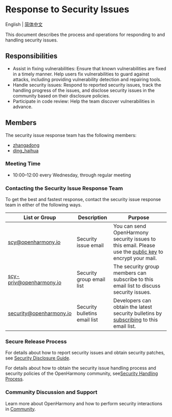 # Response to Security Issues
English | [简体中文](./README.md)

This document describes the process and operations for responding to and handling security issues.


## Responsibilities

+ Assist in fixing vulnerabilities: Ensure that known vulnerabilities are fixed in a timely manner. Help users fix vulnerabilities to guard against attacks, including providing vulnerability detection and repairing tools.
+ Handle security issues: Respond to reported security issues, track the handling progress of the issues, and disclose security issues in the community based on their disclosure policies.
+ Participate in code review: Help the team discover vulnerabilities in advance.


## Members

The security issue response team has the following members:

+ [zhangadong](https://gitee.com/zhangadong)
+ [ding_haihua](https://gitee.com/ding_haihua)



### Meeting Time

- 10:00–12:00 every Wednesday, through regular meeting



### Contacting the Security Issue Response Team

To get the best and fastest response, contact the security issue response team in either of the following ways.

| List or Group                             | Description    | Purpose                                                       |
| -------------------------------------- | ------- | ------------------------------------------------------------ |
| scy@openharmony.io                 | Security issue email | You can send OpenHarmony security issues to this email. Please use the [public key](/publicKey/Scy-OpenHarmony_publickey.asc) to encrypt your mail.|
| scy-priv@openharmony.io            | Security group email list | The security group members can subscribe to this email list to discuss security issues. |
| security@openharmony.io            | Security bulletins email list | Developers can obtain the latest security bulletins by [subscribing](https://lists.openatom.io/postorius/lists/security.openharmony.io) to this email list. |



### Secure Release Process

For details about how to report security issues and obtain security patches, see [Security Disclosure Guide](/en/security-process/security-disclosure.md).

For details about how to obtain the security issue handling process and security policies of the OpenHarmony community, see[Security Handling Process](/en/security-process/README.md).



### Community Discussion and Support

Learn more about OpenHarmony and how to perform security interactions in [Community](https://gitee.com/openharmony).
